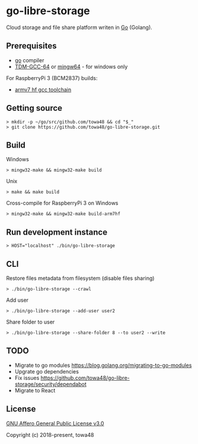 go-libre-storage
=========

Cloud storage and file share platform writen in [Go](https://golang.org) (Golang).

## Prerequisites

* [go](https://golang.org) compiler
* [TDM-GCC-64](http://tdm-gcc.tdragon.net) or [mingw64](https://sourceforge.net/projects/mingw-w64/) - for windows only

For RaspberryPi 3 (BCM2837) builds:
* [armv7 hf gcc toolchain](http://gnutoolchains.com/raspberry/)

## Getting source

```
> mkdir -p ~/go/src/github.com/towa48 && cd "$_"
> git clone https://github.com/towa48/go-libre-storage.git
```

## Build

Windows
```
> mingw32-make && mingw32-make build
```

Unix
```
> make && make build
```

Cross-compile for RaspberryPi 3 on Windows
```
> mingw32-make && mingw32-make build-arm7hf
```

## Run development instance

```
> HOST="localhost" ./bin/go-libre-storage
```

## CLI

Restore files metadata from filesystem (disable files sharing)
```
> ./bin/go-libre-storage --crawl
```

Add user
```
> ./bin/go-libre-storage --add-user user2
```

Share folder to user
```
> ./bin/go-libre-storage --share-folder 8 --to user2 --write
```

## TODO

* Migrate to go modules https://blog.golang.org/migrating-to-go-modules
* Upgrate go dependencies
* Fix issues https://github.com/towa48/go-libre-storage/security/dependabot
* Migrate to React

## License

[GNU Affero General Public License v3.0](https://www.gnu.org/licenses/agpl.txt)

Copyright (c) 2018-present, towa48